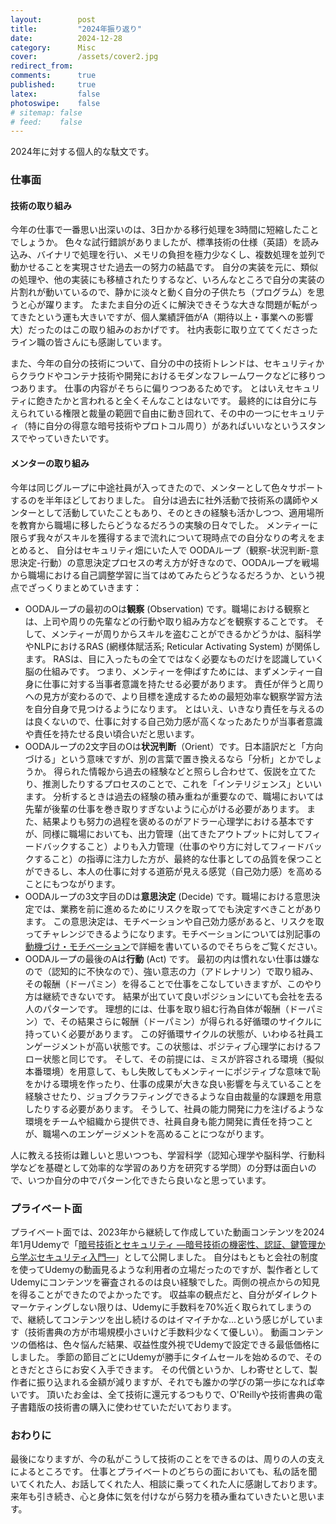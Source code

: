 ```yaml
---
layout:        post
title:         "2024年振り返り"
date:          2024-12-28
category:      Misc
cover:         /assets/cover2.jpg
redirect_from:
comments:      true
published:     true
latex:         false
photoswipe:    false
# sitemap: false
# feed:    false
---
```


2024年に対する個人的な駄文です。

### 仕事面

#### 技術の取り組み

今年の仕事で一番思い出深いのは、3日かかる移行処理を3時間に短縮したことでしょうか。
色々な試行錯誤がありましたが、標準技術の仕様（英語）を読み込み、バイナリで処理を行い、メモリの負担を極力少なくし、複数処理を並列で動かせることを実現させた過去一の努力の結晶です。
自分の実装を元に、類似の処理や、他の実装にも移植されたりするなど、いろんなところで自分の実装の片割れが動いているので、静かに淡々と動く自分の子供たち（プログラム）を思うと心が躍ります。
たまたま自分の近くに解決できそうな大きな問題が転がってきたという運も大きいですが、個人業績評価がA（期待以上・事業への影響大）だったのはこの取り組みのおかげです。
社内表彰に取り立ててくださったライン職の皆さんにも感謝しています。

また、今年の自分の技術について、自分の中の技術トレンドは、セキュリティからクラウドやコンテナ技術や開発におけるモダンなフレームワークなどに移りつつあります。
仕事の内容がそちらに偏りつつあるためです。
とはいえセキュリティに飽きたかと言われると全くそんなことはないです。
最終的には自分に与えられている権限と裁量の範囲で自由に動き回れて、その中の一つにセキュリティ（特に自分の得意な暗号技術やプロトコル周り）があればいいなというスタンスでやっていきたいです。

#### メンターの取り組み

今年は同じグループに中途社員が入ってきたので、メンターとして色々サポートするのを半年ほどしておりました。
自分は過去に社外活動で技術系の講師やメンターとして活動していたこともあり、そのときの経験も活かしつつ、適用場所を教育から職場に移したらどうなるだろうの実験の日々でした。
メンティーに限らず我々がスキルを獲得するまで流れについて現時点での自分なりの考えをまとめると、
自分はセキュリティ畑にいた人で OODAループ（観察-状況判断-意思決定-行動）の意思決定プロセスの考え方が好きなので、OODAループを戦場から職場における自己調整学習に当てはめてみたらどうなるだろうか、という視点でざっくりまとめていきます：

- OODAループの最初のOは**観察** (Observation) です。職場における観察とは、上司や周りの先輩などの行動や取り組み方などを観察することです。
そして、メンティーが周りからスキルを盗むことができるかどうかは、脳科学やNLPにおけるRAS (網様体賦活系; Reticular Activating System) が関係します。
RASは、目に入ったもの全てではなく必要なものだけを認識していく脳の仕組みです。
つまり、メンティーを伸ばすためには、まずメンティー自身に仕事に対する当事者意識を持たせる必要があります。
責任が伴うと周りへの見方が変わるので、より目標を達成するための最短効率な観察学習方法を自分自身で見つけるようになります。
とはいえ、いきなり責任を与えるのは良くないので、仕事に対する自己効力感が高くなったあたりが当事者意識や責任を持たせる良い頃合いだと思います。
- OODAループの2文字目のOは**状況判断**（Orient）です。日本語訳だと「方向づける」という意味ですが、別の言葉で置き換えるなら「分析」とかでしょうか。
得られた情報から過去の経験などと照らし合わせて、仮説を立てたり、推測したりするプロセスのことで、これを「インテリジェンス」といいます。
分析するときは過去の経験の積み重ねが重要なので、職場においては先輩が後輩の仕事を巻き取りすぎないように心がける必要があります。
また、結果よりも努力の過程を褒めるのがアドラー心理学における基本ですが、同様に職場においても、出力管理（出てきたアウトプットに対してフィードバックすること）よりも入力管理（仕事のやり方に対してフィードバックすること）の指導に注力した方が、最終的な仕事としての品質を保つことができるし、本人の仕事に対する道筋が見える感覚（自己効力感）を高めることにもつながります。
- OODAループの3文字目のDは**意思決定** (Decide) です。職場における意思決定では、業務を前に進めるためにリスクを取ってでも決定すべきことがあります。
この意思決定は、モチベーションや自己効力感があると、リスクを取ってチャレンジできるようになります。モチベーションについては別記事の[動機づけ・モチベーション](../psychology/motivation)で詳細を書いているのでそちらをご覧ください。
- OODAループの最後のAは**行動** (Act) です。
最初の内は慣れない仕事は嫌なので（認知的に不快なので）、強い意志の力（アドレナリン）で取り組み、その報酬（ドーパミン）を得ることで仕事をこなしていきますが、このやり方は継続できないです。
結果が出ていて良いポジションにいても会社を去る人のパターンです。
理想的には、仕事を取り組む行為自体が報酬（ドーパミン）で、その結果さらに報酬（ドーパミン）が得られる好循環のサイクルに持っていく必要があります。
この好循環サイクルの状態が、いわゆる社員エンゲージメントが高い状態です。この状態は、ポジティブ心理学におけるフロー状態と同じです。
そして、その前提には、ミスが許容される環境（擬似本番環境）を用意して、もし失敗してもメンティーにポジティブな意味で恥をかける環境を作ったり、仕事の成果が大きな良い影響を与えていることを経験させたり、ジョブクラフティングできるような自由裁量的な課題を用意したりする必要があります。
そうして、社員の能力開発に力を注げるような環境をチームや組織から提供でき、社員自身も能力開発に責任を持つことが、職場へのエンゲージメントを高めることにつながります。

人に教える技術は難しいと思いつつも、学習科学（認知心理学や脳科学、行動科学などを基礎として効率的な学習のあり方を研究する学問）の分野は面白いので、いつか自分の中でパターン化できたら良いなと思っています。



### プライベート面

プライベート面では、2023年から継続して作成していた動画コンテンツを2024年1月Udemyで「[暗号技術とセキュリティ ―暗号技術の機密性、認証、鍵管理から学ぶセキュリティ入門―](https://www.udemy.com/course/tex2e-cryptography-and-security/?referralCode=9FB19281E8AD84F4262C)」として公開しました。
自分はもともと会社の制度を使ってUdemyの動画見るような利用者の立場だったのですが、製作者としてUdemyにコンテンツを審査されるのは良い経験でした。両側の視点からの知見を得ることができたのでよかったです。
収益率の観点だと、自分がダイレクトマーケティングしない限りは、Udemyに手数料を70%近く取られてしまうので、継続してコンテンツを出し続けるのはイマイチかな...という感じがしています（技術書典の方が市場規模小さいけど手数料少なくて優しい）。
動画コンテンツの価格は、色々悩んだ結果、収益性度外視でUdemyで設定できる最低価格にしました。
季節の節目ごとにUdemyが勝手にタイムセールを始めるので、そのときだとさらにお安く入手できます。
その代償というか、しわ寄せとして、製作者に振り込まれる金額が減りますが、それでも誰かの学びの第一歩になれば幸いです。
頂いたお金は、全て技術に還元するつもりで、O'Reillyや技術書典の電子書籍版の技術書の購入に使わせていただいております。

### おわりに

最後になりますが、今の私がこうして技術のことをできるのは、周りの人の支えによるところです。
仕事とプライベートのどちらの面においても、私の話を聞いてくれた人、お話してくれた人、相談に乗ってくれた人に感謝しております。
来年も引き続き、心と身体に気を付けながら努力を積み重ねていきたいと思います。

